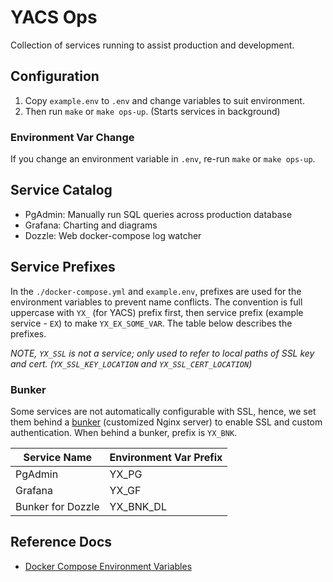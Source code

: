 # YACS Ops

Collection of services running to assist production and development.

## Configuration

1. Copy `example.env` to `.env` and change variables to suit environment.
2. Then run `make` or `make ops-up`. (Starts services in background)

### Environment Var Change

If you change an environment variable in `.env`, re-run `make` or `make ops-up`.

## Service Catalog

- PgAdmin: Manually run SQL queries across production database
- Grafana: Charting and diagrams
- Dozzle: Web docker-compose log watcher

## Service Prefixes

In the `./docker-compose.yml` and `example.env`, prefixes are used for the
environment variables to prevent name conflicts. The convention is full
uppercase with `YX_` (for YACS) prefix first, then service prefix (example
service - `EX`) to make `YX_EX_SOME_VAR`. The table below describes the
prefixes.

*NOTE, `YX_SSL` is not a service; only used to refer to local paths of SSL key and
cert. (`YX_SSL_KEY_LOCATION` and `YX_SSL_CERT_LOCATION`)*

### Bunker

Some services are not automatically configurable with SSL, hence, we set them
behind a [bunker](https://github.com/bunkerity/bunkerized-nginx#let-s-encrypt)
(customized Nginx server) to enable SSL and custom authentication. When behind
a bunker, prefix is `YX_BNK`.

| Service Name      | Environment Var Prefix |
| ----------------- | ---------------------- |
| PgAdmin           | YX_PG                  |
| Grafana           | YX_GF                  |
| Bunker for Dozzle | YX_BNK_DL              |

## Reference Docs

- [Docker Compose Environment Variables](https://docs.docker.com/compose/env-file/)

